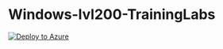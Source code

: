# Windows-lvl200-TrainingLabs




[![Deploy to Azure](https://aka.ms/deploytoazurebutton)](https://portal.azure.com/#create/Microsoft.Template/uri/https%3A%2F%2Fgithub.com%2Flusteel%2FWindows-lvl200-TrainingLabs%2Fblob%2Fmaster%2Fazuredeploy.json)
